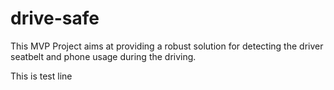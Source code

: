 # drive-safe
This MVP Project aims at providing a robust solution for detecting the driver seatbelt and phone usage during the driving.


This is test line